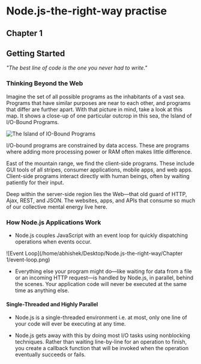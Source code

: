 # Node.js-the-right-way practise

## Chapter 1
## Getting Started

*"The best line of code is the one you never had to write."*

### Thinking Beyond the Web

Imagine the set of all possible programs as the inhabitants of a vast sea.
Programs that have similar purposes are near to each other, and programs that differ are further apart. With that picture in mind, take a look at this
map. It shows a close-up of one particular outcrop in this sea, the Island of
I/O-Bound Programs.

![The Island of IO-Bound Programs]( https://ibb.co/m6FdTc )

I/O-bound programs are constrained by data access. These are programs
where adding more processing power or RAM often makes little difference.

East of the mountain range, we find the client-side programs. These include
GUI tools of all stripes, consumer applications, mobile apps, and web apps.
Client-side programs interact directly with human beings, often by waiting
patiently for their input.

Deep within the server-side region lies the Web—that old guard of HTTP, Ajax,
REST, and JSON. The websites, apps, and APIs that consume so much of
our collective mental energy live here.

### How Node.js Applications Work

* Node.js couples JavaScript with an event loop for quickly dispatching operations when events occur.

![Event Loop](/home/abhishek/Desktop/Node.js-the-right-way/Chapter 1/event-loop.png)

* Everything else your program might do—like waiting for data from a file or
an incoming HTTP request—is handled by Node.js, in parallel, behind the
scenes. Your application code will never be executed at the same time as
anything else.

#### Single-Threaded and Highly Parallel

* Node.js is a single-threaded environment i.e. at
most, only one line of your code will ever be executing at any time.

* Node.js gets away with this by doing most I/O tasks using nonblocking
techniques. Rather than waiting line-by-line for an operation to finish, you
create a callback function that will be invoked when the operation eventually
succeeds or fails.
